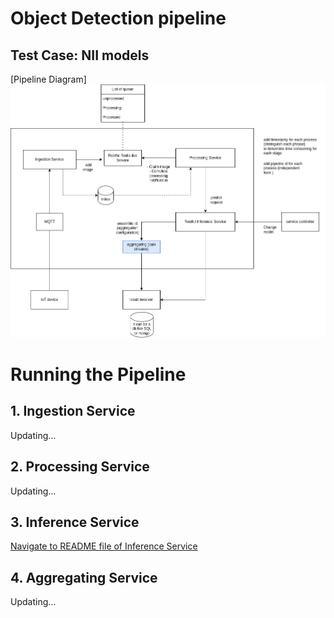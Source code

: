 # Object Detection pipeline

## Test Case: NII models

[Pipeline Diagram]
![Pipeline Diagram](./nii_case.drawio.png)

# Running the Pipeline

## 1. Ingestion Service
Updating...

## 2. Processing Service
Updating...

## 3. Inference Service
[Navigate to README file of Inference Service](./kube_deployment/inferenceService/README.md)


## 4. Aggregating Service
Updating...